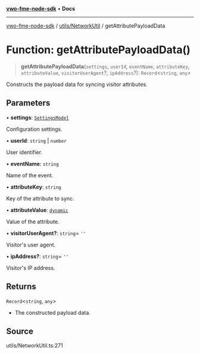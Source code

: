 [**vwo-fme-node-sdk**](../../../README.md) • **Docs**

---

[vwo-fme-node-sdk](../../../modules.md) / [utils/NetworkUtil](../README.md) / getAttributePayloadData

# Function: getAttributePayloadData()

> **getAttributePayloadData**(`settings`, `userId`, `eventName`, `attributeKey`, `attributeValue`, `visitorUserAgent`?, `ipAddress`?): `Record`\<`string`, `any`\>

Constructs the payload data for syncing visitor attributes.

## Parameters

• **settings**: [`SettingsModel`](../../../models/settings/SettingsModel/classes/SettingsModel.md)

Configuration settings.

• **userId**: `string` \| `number`

User identifier.

• **eventName**: `string`

Name of the event.

• **attributeKey**: `string`

Key of the attribute to sync.

• **attributeValue**: [`dynamic`](../../../types/Common/type-aliases/dynamic.md)

Value of the attribute.

• **visitorUserAgent?**: `string`= `''`

Visitor's user agent.

• **ipAddress?**: `string`= `''`

Visitor's IP address.

## Returns

`Record`\<`string`, `any`\>

- The constructed payload data.

## Source

utils/NetworkUtil.ts:271
